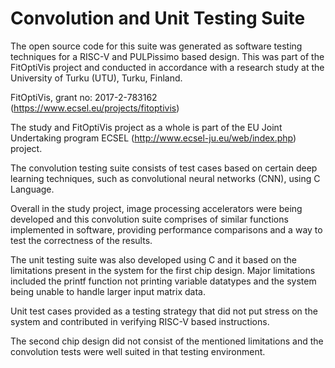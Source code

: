 # Convolution and Unit Testing Suite

The open source code for this suite was generated as software testing techniques for a RISC-V and PULPissimo based design. 
This was part of the FitOptiVis project and conducted in accordance with a research study at the University of Turku (UTU), Turku, Finland.

FitOptiVis, grant no: 2017-2-783162 (https://www.ecsel.eu/projects/fitoptivis)

The study and FitOptiVis project as a whole is part of the EU Joint Undertaking program ECSEL (http://www.ecsel-ju.eu/web/index.php) project.

The convolution testing suite consists of test cases based on certain deep learning techniques, such as convolutional neural networks (CNN), using C Language.

Overall in the study project, image processing accelerators were being developed and this convolution suite comprises of similar functions implemented in software, providing performance comparisons and a way to test the correctness of the results.

The unit testing suite was also developed using C and it based on the limitations present in the system for the first chip design. Major limitations included the printf function not printing variable datatypes and the system being unable to handle larger input matrix data.

Unit test cases provided as a testing strategy that did not put stress on the system and contributed in verifying RISC-V based instructions.

The second chip design did not consist of the mentioned limitations and the convolution tests were well suited in that testing environment. 
